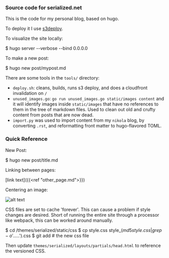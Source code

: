 ### Source code for serialized.net

This is the code for my personal blog, based on hugo.

To deploy it I use [s3deploy](https://github.com/bep/s3deploy).

To visualize the site locally:

  $ hugo server --verbose --bind 0.0.0.0

To make a new post:

  $ hugo new post/mypost.md

There are some tools in the `tools/` directory:

* `deploy.sh`: cleans, builds, runs s3 deploy, and does a cloudfront invalidation on `/`
* `unused_images.go`: `go run unused_images.go static/images content` and it will identify images inside `static/images` that have no references to them in the tree of markdown files. Used to clean out old and crufty content from posts that are now dead.
* `import.py` was used to import content from my `nikola` blog, by converting `.rst`, and reformatting front matter to hugo-flavored TOML.



### Quick Reference

New Post:

  $ hugo new post/title.md

Linking between pages:

  [link text]({{<ref "other_page.md">}})

Centering an image:

  ![alt text](/images/path/to/myfile.svg#center)


CSS files are set to cache 'forever'. This can cause a problem if style changes are desired.
Short of running the entire site through a processor like webpack, this can be worked around manually.

  $ cd /themes/serialized/static/css
  $ cp style.css style_$(md5 style.css | grep -o '.....$').css
  $ git add # the new css file

Then update `themes/serialized/layouts/partials/head.html` to reference the versioned CSS.
